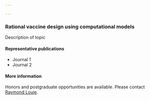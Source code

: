```yaml
---

---
```


<div class = "researchText">
<h3>Rational vaccine design using computational models</h3> 

<p style="font-size:14px;">Description of topic</p> 

<h4> Representative publications</h4>

- Journal 1
- Journal 2

<h4> More information</h4>

Honors and postgraduate opportunities are available. Please contact [Raymond Louie](mailto:r.louie@unsw.edu.au).
</div>
